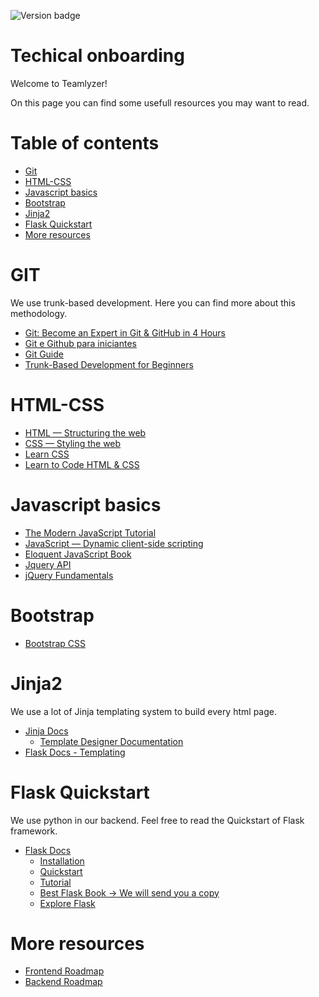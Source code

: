 ![Version badge](https://img.shields.io/badge/Version-1.0.0-blue.svg?maxAge=2592000)

**Techical onboarding**
=======================

Welcome to Teamlyzer!

On this page you can find some usefull resources you may want to read.

Table of contents
=================

  * [Git](#git) 
  * [HTML-CSS](#html-css) 
  * [Javascript basics](#javascript-basics)
  * [Bootstrap](#bootstrap)
  * [Jinja2](#jinja2)
  * [Flask Quickstart](#flask-quickstart)
  * [More resources](#more-resources)

**GIT**
=======
We use trunk-based development. Here you can find more about this methodology.

- [Git: Become an Expert in Git & GitHub in 4 Hours](https://www.udemy.com/course/git-expert-4-hours/)
- [Git e Github para iniciantes](https://www.udemy.com/course/git-e-github-para-iniciantes/)
- [Git Guide](https://github.com/git-guides)
- [Trunk-Based Development for Beginners](https://www.nebulaworks.com/insights/posts/trunk-based-development-for-beginners)

**HTML-CSS**
========
- [HTML — Structuring the web](https://developer.mozilla.org/en-US/docs/Learn/HTML)
- [CSS — Styling the web](https://developer.mozilla.org/en-US/docs/Learn/CSS)
- [Learn CSS](https://web.dev/learn/css/)
- [Learn to Code HTML & CSS](https://learn.shayhowe.com/)

**Javascript basics**
=====================
- [The Modern JavaScript Tutorial](https://javascript.info/)
- [JavaScript — Dynamic client-side scripting](https://developer.mozilla.org/en-US/docs/Learn/JavaScript)
- [Eloquent JavaScript Book](https://eloquentjavascript.net/)
- [Jquery API](https://api.jquery.com/)
- [jQuery Fundamentals](http://jqfundamentals.com/) 

**Bootstrap**
==============
- [Bootstrap CSS](https://getbootstrap.com/docs/3.4/css/)

**Jinja2**
===========

We use a lot of Jinja templating system to build every html page. 

- [Jinja Docs](https://jinja.palletsprojects.com/en/3.1.x/)
    - [Template Designer Documentation](https://jinja.palletsprojects.com/en/3.1.x/templates/)
- [Flask Docs - Templating](https://flask.palletsprojects.com/en/2.1.x/templating/)

**Flask Quickstart**
====================

We use python in our backend. Feel free to read the Quickstart of Flask framework.

- [Flask Docs](https://flask.palletsprojects.com/en/2.1.x/)
    - [Installation](https://flask.palletsprojects.com/en/2.1.x/installation/)
    - [Quickstart](https://flask.palletsprojects.com/en/2.1.x/quickstart/)
    - [Tutorial](https://blog.miguelgrinberg.com/post/the-flask-mega-tutorial-part-i-hello-world)
    - [Best Flask Book -> We will send you a copy](https://www.amazon.com/Flask-Web-Development-Developing-Applications/dp/1491991739)
    - [Explore Flask](http://exploreflask.com/en/latest/)
    
**More resources**
==================

- [Frontend Roadmap](https://roadmap.sh/frontend)
- [Backend Roadmap](https://roadmap.sh/backend)
